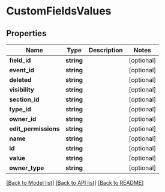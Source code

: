 # CustomFieldsValues

## Properties
Name | Type | Description | Notes
------------ | ------------- | ------------- | -------------
**field_id** | **string** |  | [optional] 
**event_id** | **string** |  | [optional] 
**deleted** | **string** |  | [optional] 
**visibility** | **string** |  | [optional] 
**section_id** | **string** |  | [optional] 
**type_id** | **string** |  | [optional] 
**owner_id** | **string** |  | [optional] 
**edit_permissions** | **string** |  | [optional] 
**name** | **string** |  | [optional] 
**id** | **string** |  | [optional] 
**value** | **string** |  | [optional] 
**owner_type** | **string** |  | [optional] 

[[Back to Model list]](../README.md#documentation-for-models) [[Back to API list]](../README.md#documentation-for-api-endpoints) [[Back to README]](../README.md)


